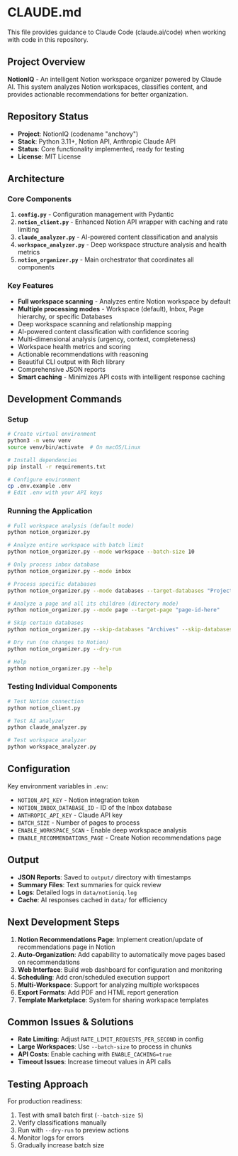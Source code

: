 # CLAUDE.md

This file provides guidance to Claude Code (claude.ai/code) when working with code in this repository.

## Project Overview

**NotionIQ** - An intelligent Notion workspace organizer powered by Claude AI. This system analyzes Notion workspaces, classifies content, and provides actionable recommendations for better organization.

## Repository Status

- **Project**: NotionIQ (codename "anchovy")
- **Stack**: Python 3.11+, Notion API, Anthropic Claude API
- **Status**: Core functionality implemented, ready for testing
- **License**: MIT License

## Architecture

### Core Components

1. **`config.py`** - Configuration management with Pydantic
2. **`notion_client.py`** - Enhanced Notion API wrapper with caching and rate limiting
3. **`claude_analyzer.py`** - AI-powered content classification and analysis
4. **`workspace_analyzer.py`** - Deep workspace structure analysis and health metrics
5. **`notion_organizer.py`** - Main orchestrator that coordinates all components

### Key Features

- **Full workspace scanning** - Analyzes entire Notion workspace by default
- **Multiple processing modes** - Workspace (default), Inbox, Page hierarchy, or specific Databases
- Deep workspace scanning and relationship mapping
- AI-powered content classification with confidence scoring
- Multi-dimensional analysis (urgency, context, completeness)
- Workspace health metrics and scoring
- Actionable recommendations with reasoning
- Beautiful CLI output with Rich library
- Comprehensive JSON reports
- **Smart caching** - Minimizes API costs with intelligent response caching

## Development Commands

### Setup
```bash
# Create virtual environment
python3 -m venv venv
source venv/bin/activate  # On macOS/Linux

# Install dependencies
pip install -r requirements.txt

# Configure environment
cp .env.example .env
# Edit .env with your API keys
```

### Running the Application
```bash
# Full workspace analysis (default mode)
python notion_organizer.py

# Analyze entire workspace with batch limit
python notion_organizer.py --mode workspace --batch-size 10

# Only process inbox database
python notion_organizer.py --mode inbox

# Process specific databases
python notion_organizer.py --mode databases --target-databases "Projects" --target-databases "Tasks"

# Analyze a page and all its children (directory mode)
python notion_organizer.py --mode page --target-page "page-id-here"

# Skip certain databases
python notion_organizer.py --skip-databases "Archives" --skip-databases "Templates"

# Dry run (no changes to Notion)
python notion_organizer.py --dry-run

# Help
python notion_organizer.py --help
```

### Testing Individual Components
```bash
# Test Notion connection
python notion_client.py

# Test AI analyzer
python claude_analyzer.py

# Test workspace analyzer
python workspace_analyzer.py
```

## Configuration

Key environment variables in `.env`:
- `NOTION_API_KEY` - Notion integration token
- `NOTION_INBOX_DATABASE_ID` - ID of the Inbox database
- `ANTHROPIC_API_KEY` - Claude API key
- `BATCH_SIZE` - Number of pages to process
- `ENABLE_WORKSPACE_SCAN` - Enable deep workspace analysis
- `ENABLE_RECOMMENDATIONS_PAGE` - Create Notion recommendations page

## Output

- **JSON Reports**: Saved to `output/` directory with timestamps
- **Summary Files**: Text summaries for quick review
- **Logs**: Detailed logs in `data/notioniq.log`
- **Cache**: AI responses cached in `data/` for efficiency

## Next Development Steps

1. **Notion Recommendations Page**: Implement creation/update of recommendations page in Notion
2. **Auto-Organization**: Add capability to automatically move pages based on recommendations
3. **Web Interface**: Build web dashboard for configuration and monitoring
4. **Scheduling**: Add cron/scheduled execution support
5. **Multi-Workspace**: Support for analyzing multiple workspaces
6. **Export Formats**: Add PDF and HTML report generation
7. **Template Marketplace**: System for sharing workspace templates

## Common Issues & Solutions

- **Rate Limiting**: Adjust `RATE_LIMIT_REQUESTS_PER_SECOND` in config
- **Large Workspaces**: Use `--batch-size` to process in chunks
- **API Costs**: Enable caching with `ENABLE_CACHING=true`
- **Timeout Issues**: Increase timeout values in API calls

## Testing Approach

For production readiness:
1. Test with small batch first (`--batch-size 5`)
2. Verify classifications manually
3. Run with `--dry-run` to preview actions
4. Monitor logs for errors
5. Gradually increase batch size